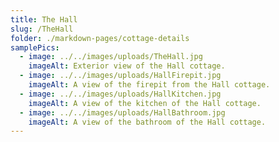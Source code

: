 ```yaml
---
title: The Hall
slug: /TheHall
folder: ./markdown-pages/cottage-details
samplePics:
  - image: ../../images/uploads/TheHall.jpg
    imageAlt: Exterior view of the Hall cottage.
  - image: ../../images/uploads/HallFirepit.jpg
    imageAlt: A view of the firepit from the Hall cottage.
  - image: ../../images/uploads/HallKitchen.jpg
    imageAlt: A view of the kitchen of the Hall cottage.
  - image: ../../images/uploads/HallBathroom.jpg
    imageAlt: A view of the bathroom of the Hall cottage.
---
```

